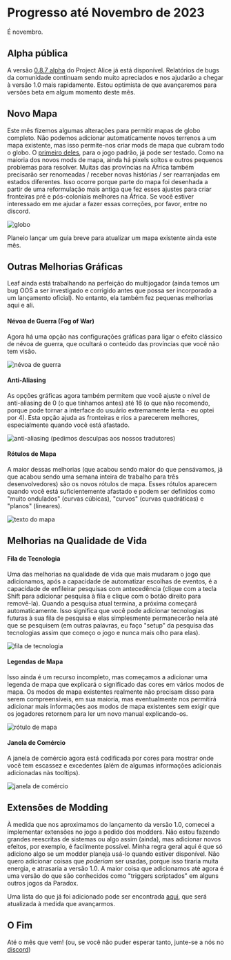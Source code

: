 # Progresso até Novembro de 2023

É novembro.

## Alpha pública

A versão [0.8.7 alpha](https://github.com/Nivaturimika/Katerina-Engine/releases/download/v0.8.7%CE%B1/0.8.7-ALPHA.zip) do Project Alice já está disponível. Relatórios de bugs da comunidade continuam sendo muito apreciados e nos ajudarão a chegar à versão 1.0 mais rapidamente. Estou optimista de que avançaremos para versões beta em algum momento deste mês.

## Novo Mapa

Este mês fizemos algumas alterações para permitir mapas de globo completo. Não podemos adicionar automaticamente novos terrenos a um mapa existente, mas isso permite-nos criar mods de mapa que cubram todo o globo. O [primeiro deles](https://github.com/Nivaturimika/Katerina-Engine/blob/main/openv2%20map%20mod/OpenV2Map.zip), para o jogo padrão, já pode ser testado. Como na maioria dos novos mods de mapa, ainda há pixels soltos e outros pequenos problemas para resolver. Muitas das províncias na África também precisarão ser renomeadas / receber novas histórias / ser rearranjadas em estados diferentes. Isso ocorre porque parte do mapa foi desenhada a partir de uma reformulação mais antiga que fez esses ajustes para criar fronteiras pré e pós-coloniais melhores na África. Se você estiver interessado em me ajudar a fazer essas correções, por favor, entre no discord.

![globo](./images/globe.png)

Planeio lançar um guia breve para atualizar um mapa existente ainda este mês.

## Outras Melhorias Gráficas

Leaf ainda está trabalhando na perfeição do multijogador (ainda temos um bug OOS a ser investigado e corrigido antes que possa ser incorporado a um lançamento oficial). No entanto, ela também fez pequenas melhorias aqui e ali.

#### Névoa de Guerra (Fog of War)

Agora há uma opção nas configurações gráficas para ligar o efeito clássico de névoa de guerra, que ocultará o conteúdo das províncias que você não tem visão.

![névoa de guerra](./images/fow.png)

#### Anti-Aliasing

As opções gráficas agora também permitem que você ajuste o nível de anti-aliasing de 0 (o que tínhamos antes) até 16 (o que não recomendo, porque pode tornar a interface do usuário extremamente lenta - eu optei por 4). Esta opção ajuda as fronteiras e rios a parecerem melhores, especialmente quando você está afastado.

![anti-aliasing](./images/aa.png)
(pedimos desculpas aos nossos tradutores)

#### Rótulos de Mapa

A maior dessas melhorias (que acabou sendo maior do que pensávamos, já que acabou sendo uma semana inteira de trabalho para três desenvolvedores) são os novos rótulos de mapa. Esses rótulos aparecem quando você está suficientemente afastado e podem ser definidos como "muito ondulados" (curvas cúbicas), "curvos" (curvas quadráticas) e "planos" (lineares).

![texto do mapa](./images/text.png)

## Melhorias na Qualidade de Vida

#### Fila de Tecnologia

Uma das melhorias na qualidade de vida que mais mudaram o jogo que adicionamos, após a capacidade de automatizar escolhas de eventos, é a capacidade de enfileirar pesquisas com antecedência (clique com a tecla Shift para adicionar pesquisa à fila e clique com o botão direito para removê-la). Quando a pesquisa atual termina, a próxima começará automaticamente. Isso significa que você pode adicionar tecnologias futuras à sua fila de pesquisa e elas simplesmente permanecerão nela até que se pesquisem (em outras palavras, eu faço "setup" da pesquisa das tecnologias assim que começo o jogo e nunca mais olho para elas).

![fila de tecnologia](./images/queue.png)

#### Legendas de Mapa

Isso ainda é um recurso incompleto, mas começamos a adicionar uma legenda de mapa que explicará o significado das cores em vários modos de mapa. Os modos de mapa existentes realmente não precisam disso para serem compreensíveis, em sua maioria, mas eventualmente nos permitirá adicionar mais informações aos modos de mapa existentes sem exigir que os jogadores retornem para ler um novo manual explicando-os.

![rótulo de mapa](./images/label.png)

#### Janela de Comércio

A janela de comércio agora está codificada por cores para mostrar onde você tem escassez e excedentes (além de algumas informações adicionais adicionadas nàs tooltips).

![janela de comércio](./images/trade.png)

## Extensões de Modding

À medida que nos aproximamos do lançamento da versão 1.0, comecei a implementar extensões no jogo a pedido dos modders. Não estou fazendo grandes reescritas de sistemas ou algo assim (ainda), mas adicionar novos efeitos, por exemplo, é facilmente possível. Minha regra geral aqui é que só adiciono algo se um modder planeja usá-lo quando estiver disponível. Não quero adicionar coisas que *poderiam* ser usadas, porque isso tiraria muita energia, e atrasaria a versão 1.0. A maior coisa que adicionamos até agora é uma versão do que são conhecidos como "triggers scriptados" em alguns outros jogos da Paradox.

Uma lista do que já foi adicionado pode ser encontrada [aqui](https://github.com/Nivaturimika/Katerina-Engine/blob/main/docs/extensions.md), que será atualizada à medida que avançarmos.

## O Fim

Até o mês que vem! (ou, se você não puder esperar tanto, junte-se a nós no [discord](https://discord.gg/QUJExr4mRn))